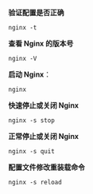 **验证配置是否正确**

```shell
nginx -t
```

**查看 Nginx 的版本号**

```shell
nginx -V
```

**启动 Nginx**：

```shell
nginx
```

**快速停止或关闭 Nginx**

```shell
nginx -s stop
```

**正常停止或关闭 Nginx**

```shell
nginx -s quit
```

**配置文件修改重装载命令**

```shell
nginx -s reload
```

